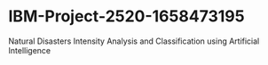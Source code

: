 # IBM-Project-2520-1658473195
Natural Disasters Intensity Analysis and Classification using Artificial Intelligence
